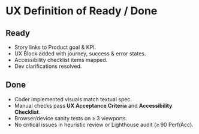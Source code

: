# UX Definition of Ready / Done

## Ready
* Story links to Product goal & KPI.
* UX Block added with journey, success & error states.
* Accessibility checklist items mapped.
* Dev clarifications resolved.

## Done
* Coder implemented visuals match textual spec.
* Manual checks pass **UX Acceptance Criteria** and **Accessibility Checklist**.
* Browser/device sanity tests on ≥ 3 viewports.
* No critical issues in heuristic review or Lighthouse audit (≥ 90 Perf/Acc).
